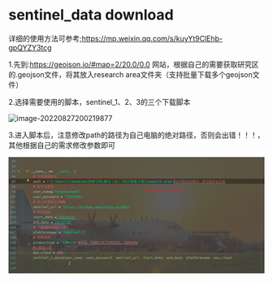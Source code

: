 # sentinel_data download

详细的使用方法可参考;https://mp.weixin.qq.com/s/kuyYt9ClEhb-gpQYZY3tcg



1.先到:https://geojson.io/#map=2/20.0/0.0 网站，根据自己的需要获取研究区的.geojson文件，将其放入research area文件夹（支持批量下载多个geojson文件）



2.选择需要使用的脚本，sentinel_1、2、3的三个下载脚本

![image-20220827200219877](https://github.com/GISer-longchaohuo/sentinel_1-2-3data-download/blob/b0f1ef0ffd97939c4f98e0bf090863759c836dd7/idea/image-20220827200219877.png)

3.进入脚本后，注意修改path的路径为自己电脑的绝对路径，否则会出错！！！，其他根据自己的需求修改参数即可

![image-20220827201215123](.\idea\image-20220827201215123.png)
